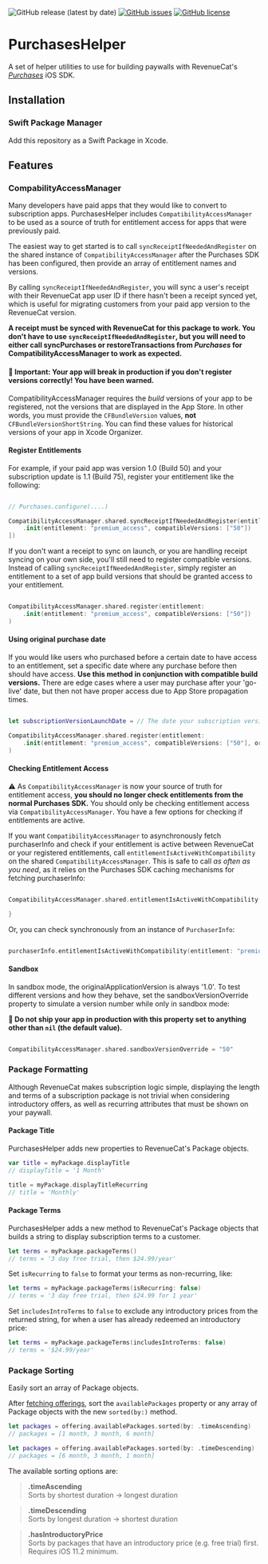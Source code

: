![GitHub release (latest by date)](https://img.shields.io/github/v/release/codykerns/PurchasesHelper?color=orange&label=SPM&logo=swift&logoColor=white)
[![GitHub issues](https://img.shields.io/github/issues/codykerns/PurchasesHelper)](https://github.com/codykerns/PurchasesHelper/issues)
[![GitHub license](https://img.shields.io/github/license/codykerns/PurchasesHelper)](https://github.com/codykerns/PurchasesHelper/blob/master/LICENSE)

# PurchasesHelper

A set of helper utilities to use for building paywalls with RevenueCat's [*Purchases*](https://github.com/RevenueCat/purchases-ios) iOS SDK.

## Installation

### Swift Package Manager

Add this repository as a Swift Package in Xcode.

## Features

### CompabilityAccessManager

Many developers have paid apps that they would like to convert to subscription apps. PurchasesHelper includes `CompatibilityAccessManager` to be used as a source of truth for entitlement access for apps that were previously paid. 

The easiest way to get started is to call `syncReceiptIfNeededAndRegister` on the shared instance of `CompatibilityAccessManager` after the Purchases SDK has been configured, then provide an array of entitlement names and versions. 

By calling `syncReceiptIfNeededAndRegister`, you will sync a user's receipt with their RevenueCat app user ID if there hasn't been a receipt synced yet, which is useful for migrating customers from your paid app version to the RevenueCat version.

**A receipt must be synced with RevenueCat for this package to work. You don't have to use `syncReceiptIfNeededAndRegister`, but you will need to either call syncPurchases or restoreTransactions from *Purchases* for CompatibilityAccessManager to work as expected.**

#### **🚨 Important: Your app will break in production if you don't register versions correctly! You have been warned.**
CompatibilityAccessManager requires the *build* versions of your app to be registered, not the versions that are displayed in the App Store. In other words, you must provide the `CFBundleVersion` values, **not** `CFBundleVersionShortString`. You can find these values for historical versions of your app in Xcode Organizer.

#### Register Entitlements
For example, if your paid app was version 1.0 (Build 50) and your subscription update is 1.1 (Build 75), register your entitlement like the following:

```swift

// Purchases.configure(....)

CompatibilityAccessManager.shared.syncReceiptIfNeededAndRegister(entitlements: [
    .init(entitlement: "premium_access", compatibleVersions: ["50"])
])

```

If you don't want a receipt to sync on launch, or you are handling receipt syncing on your own side, you'll still need to register compatible versions. Instead of calling `syncReceiptIfNeededAndRegister`, simply register an entitlement to a set of app build versions that should be granted access to your entitlement.

```swift

CompatibilityAccessManager.shared.register(entitlement:
    .init(entitlement: "premium_access", compatibleVersions: ["50"])
)

```

#### Using original purchase date
If you would like users who purchased before a certain date to have access to an entitlement, set a specific date where any purchase before then should have access. **Use this method in conjunction with compatible build versions.** There are edge cases where a user may purchase after your 'go-live' date, but then not have proper access due to App Store propagation times.

```swift

let subscriptionVersionLaunchDate = // The date your subscription version will go live

CompatibilityAccessManager.shared.register(entitlement:
    .init(entitlement: "premium_access", compatibleVersions: ["50"], orPurchasedBeforeDate: subscriptionVersionLaunchDate)
)

```

#### Checking Entitlement Access

⚠️ As `CompatibilityAccessManager` is now your source of truth for entitlement access, **you should no longer check entitlements from the normal Purchases SDK.** You should only be checking entitlement access via `CompatibilityAccessManager`. You have a few options for checking if entitlements are active.

If you want `CompatibilityAccessManager` to asynchronously fetch purchaserInfo and check if your entitlement is active between RevenueCat or your registered entitlements, call `entitlementIsActiveWithCompatibility`  on the shared `CompatibilityAccessManager`. This is safe to call *as often as you need*, as it relies on the Purchases SDK caching mechanisms for fetching purchaserInfo:

```swift

CompatibilityAccessManager.shared.entitlementIsActiveWithCompatibility(entitlement: "premium_access") { (isActive, purchaserInfo) in

}

```

Or, you can check synchronously from an instance of `PurchaserInfo`:

```swift

purchaserInfo.entitlementIsActiveWithCompatibility(entitlement: "premium_access")

```

#### Sandbox

In sandbox mode, the originalApplicationVersion is always '1.0'. To test different versions and how they behave, set the sandboxVersionOverride property to simulate a version number while only in sandbox mode:

**🚨 Do not ship your app in production with this property set to anything other than `nil` (the default value).**
```swift

CompatibilityAccessManager.shared.sandboxVersionOverride = "50"

```

### Package Formatting

Although RevenueCat makes subscription logic simple, displaying the length and terms of a subscription package is not trivial when considering introductory offers, as well as recurring attributes that must be shown on your paywall.

#### Package Title

PurchasesHelper adds new properties to RevenueCat's Package objects.

```swift
var title = myPackage.displayTitle
// displayTitle = '1 Month'

title = myPackage.displayTitleRecurring
// title = 'Monthly'
```

#### Package Terms

PurchasesHelper adds a new method to RevenueCat's Package objects that builds a string to display subscription terms to a customer.

```swift
let terms = myPackage.packageTerms()
// terms = '3 day free trial, then $24.99/year'
```

Set `isRecurring` to `false` to format your terms as non-recurring, like:

```swift
let terms = myPackage.packageTerms(isRecurring: false)
// terms = '3 day free trial, then $24.99 for 1 year'
```

Set `includesIntroTerms` to `false` to exclude any introductory prices from the returned string, for when a user has already redeemed an introductory price:

```swift
let terms = myPackage.packageTerms(includesIntroTerms: false)
// terms = '$24.99/year'
```

### Package Sorting

Easily sort an array of Package objects.

After [fetching offerings](https://docs.revenuecat.com/docs/displaying-products#fetching-offerings), sort the `availablePackages` property or any array of Package objects with the new `sorted(by:)` method.

```swift
let packages = offering.availablePackages.sorted(by: .timeAscending)
// packages = [1 month, 3 month, 6 month]

let packages = offering.availablePackages.sorted(by: .timeDescending)
// packages = [6 month, 3 month, 1 month]
```

The available sorting options are:

> **.timeAscending**  
> Sorts by shortest duration -> longest duration

> **.timeDescending**  
> Sorts by longest duration -> shortest duration

> **.hasIntroductoryPrice**  
> Sorts by packages that have an introductory price (e.g. free trial) first. Requires iOS 11.2 minimum.
